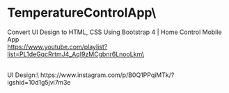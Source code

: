 # TemperatureControlApp\
Convert UI Design to HTML, CSS Using Bootstrap 4 | Home Control Mobile App\
https://www.youtube.com/playlist?list=PL1deGqcRrtmJ4_AqI9zMCgbnr6LnooLkm\

<br/>
UI Design:\
https://www.instagram.com/p/B0Q1PPqiMTk/?igshid=10d1g5jvi7m3e
